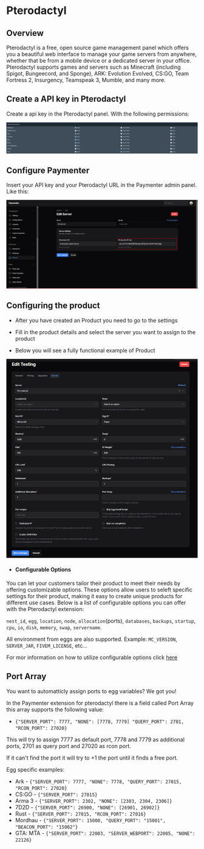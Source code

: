# Pterodactyl

## Overview

Pterodactyl is a free, open source game management panel which offers you a beautiful web interface to manage your game servers from anywhere, whether that be from a mobile device or a dedicated server in your office. Pterodactyl supports games and servers such as Minecraft (including Spigot, Bungeecord, and Sponge), ARK: Evolution Evolved, CS:GO, Team Fortress 2, Insurgency, Teamspeak 3, Mumble, and many more.

## Create a API key in Pterodactyl

Create a api key in the Pterodactyl panel. With the following permissions:

![image](/assets/images/extensions/pterodactyl/pterodactyl.png)

## Configure Paymenter

Insert your API key and your Pterodactyl URL in the Paymenter admin panel. Like this:

![image](/assets/images/extensions/pterodactyl/apikey.png)


## Configuring the product

- After you have created an Product you need to go to the settings

- Fill in the product details and select the server you want to assign to the product

- Below you will see a fully functional example of Product

![image](/assets/images/extensions/pterodactyl/pterodactylsettings.png)

- #### Configurable Options

You can let your customers tailor their product to meet their needs by offering customizable options.  These options allow users to seleft specific settings for their product, making it easy to create unique products for different use cases. Below is a list of configurable options you can offer with the Pterodactyl extension:

`nest_id`, `egg`, `location`, `node`, `allocation`(ports), `databases`, `backups`, `startup`, `cpu`, `io`, `disk`, `memory`, `swap`, `servername`.

All environment from eggs are also supported. Example: `MC_VERSION`, `SERVER_JAR`, `FIVEM_LICENSE`, etc...

For mor information on how to utilize configurable options click [here](/docs/guides/config-options.md)

## Port Array

You want to automatticly assign ports to egg variables? We got you!

In the Paymenter extension for pterodactyl there is a field called Port Array this array supports the following value:

- `{"SERVER_PORT": 7777, "NONE": [7778, 7779] "QUERY_PORT": 2701, "RCON_PORT": 27020}`

This will try to assign 7777 as default port, 7778 and 7779 as additional ports, 2701 as query port and 27020 as rcon port.

If it can't find the port it will try to +1 the port until it finds a free port.

Egg specific examples:

- Ark - `{"SERVER_PORT": 7777, "NONE": 7778, "QUERY_PORT": 27015, "RCON_PORT": 27020}`
- CS:GO - `{"SERVER_PORT": 27015}`
- Arma 3 - `{"SERVER_PORT": 2302, "NONE": [2303, 2304, 2306]}`
- 7D2D - `{"SERVER_PORT": 26900, "NONE": [26901, 26902]}`
- Rust - `{"SERVER_PORT": 27015, "RCON_PORT": 27016}`
- Mordhau - `{"SERVER_PORT": 15000, "QUERY_PORT": "15001", "BEACON_PORT": "15002"}`
- GTA: MTA - `{"SERVER_PORT": 22003, "SERVER_WEBPORT": 22005, "NONE": 22126}`
